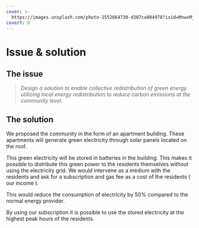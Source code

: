 ```yaml
---
cover: >-
  https://images.unsplash.com/photo-1552664730-d307ca884978?ixid=MnwxMjA3fDB8MHxwaG90by1wYWdlfHx8fGVufDB8fHx8&ixlib=rb-1.2.1&auto=format&fit=crop&w=2970&q=80
coverY: 0
---
```


# Issue & solution

## The issue

> _Design a solution to enable collective redistribution of green energy utilizing local energy redistribution to reduce carbon emissions at the community level._

## The solution

We proposed the community in the form of an apartment building. These apartments will generate green electricity through solar panels located on the roof.&#x20;

This green electricity will be stored in batteries in the building. This makes it possible to distribute this green power to the residents themselves without using the electricity grid. We would intervene as a medium with the residents and ask for a subscription and gas fee as a cost of the residents ( our income ).&#x20;

This would reduce the consumption of electricity by 50% compared to the normal energy provider.&#x20;

By using our subscription it is possible to use the stored electricity at the highest peak hours of the residents.
